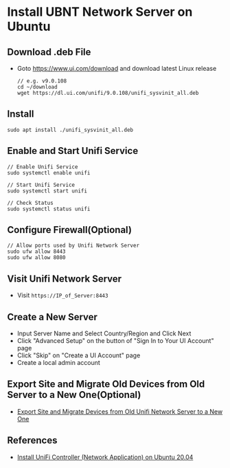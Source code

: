 # Install UBNT Network Server on Ubuntu 

## Download .deb File
* Goto <https://www.ui.com/download> and download latest Linux release

  ```
  // e.g. v9.0.108
  cd ~/download
  wget https://dl.ui.com/unifi/9.0.108/unifi_sysvinit_all.deb
  ``` 

## Install
```
sudo apt install ./unifi_sysvinit_all.deb
```

## Enable and Start Unifi Service
```
// Enable Unifi Service
sudo systemctl enable unifi

// Start Unifi Service
sudo systemctl start unifi

// Check Status
sudo systemctl status unifi
```

## Configure Firewall(Optional)

```
// Allow ports used by Unifi Network Server
sudo ufw allow 8443
sudo ufw allow 8080
```

## Visit Unifi Network Server
* Visit `https://IP_of_Server:8443`

## Create a New Server
* Input Server Name and Select Country/Region and Click Next
* Click "Advanced Setup" on the button of "Sign In to Your UI Account" page
* Click "Skip" on "Create a UI Account" page
* Create a local admin account

## Export Site and Migrate Old Devices from Old Server to a New One(Optional)
* [Export Site and Migrate Devices from Old Unifi Network Server to a New One](export-site-and-migrate-devices-from-old-unifi-network-server-to-a-new-one.md)

## References
* [Install UniFi Controller (Network Application) on Ubuntu 20.04](https://computingforgeeks.com/install-unifi-controller-network-application-on-ubuntu/)
